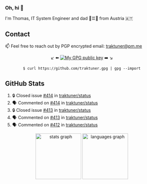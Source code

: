 ### Oh, hi 👋

I'm Thomas, IT System Engineer and dad 👶♊️👶 from Austria 🇦🇹

<!--
**traktuner/traktuner** is a ✨ _special_ ✨ repository because its `README.md` (this file) appears on your GitHub profile.

Here are some ideas to get you started:

- 🔭 I’m currently working on ...
- 🌱 I’m currently learning ...
- 👯 I’m looking to collaborate on ...
- 🤔 I’m looking for help with ...
- 💬 Ask me about ...
- 📫 How to reach me: ...
- 😄 Pronouns: ...
- ⚡ Fun fact: ...
-->

## Contact
📫 Feel free to reach out by PGP encrypted email:
traktuner@pm.me

<div align="center" markdown="1">

↙️ ⬅️ [![My GPG public key](https://img.shields.io/badge/PGP%20public%20key-6D4AFF?style=for-the-badge)](https://github.com/traktuner.gpg) ➡️ ↘️

```shell
$ curl https://github.com/traktuner.gpg | gpg --import
```

</div>

## GitHub Stats
<!--START_SECTION:activity-->
1. 🔒 Closed issue [#414](https://github.com/traktuner/status/issues/414) in [traktuner/status](https://github.com/traktuner/status)
2. 🗣 Commented on [#414](https://github.com/traktuner/status/issues/414#issuecomment-2311531255) in [traktuner/status](https://github.com/traktuner/status)
3. 🔒 Closed issue [#413](https://github.com/traktuner/status/issues/413) in [traktuner/status](https://github.com/traktuner/status)
4. 🗣 Commented on [#413](https://github.com/traktuner/status/issues/413#issuecomment-2311531198) in [traktuner/status](https://github.com/traktuner/status)
5. 🗣 Commented on [#412](https://github.com/traktuner/status/issues/412#issuecomment-2311531153) in [traktuner/status](https://github.com/traktuner/status)
<!--END_SECTION:activity-->

<div align="center">
  <img src="https://github-readme-stats.vercel.app/api?username=traktuner&hide_title=false&hide_rank=false&show_icons=true&include_all_commits=true&count_private=true&disable_animations=false&theme=dracula&locale=en&hide_border=false&order=1" height="150" alt="stats graph"  />
  <img src="https://github-readme-stats.vercel.app/api/top-langs?username=traktuner&locale=en&hide_title=false&layout=compact&card_width=320&langs_count=5&theme=dracula&hide_border=false&order=2" height="150" alt="languages graph"  />
</div>
